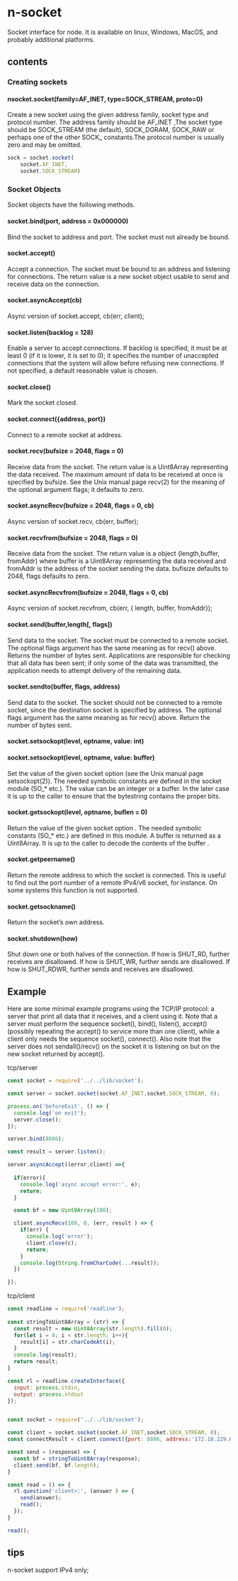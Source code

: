 # n-socket

Socket interface for node. It is available on linux, Windows, MacOS, and probably additional platforms.

##  contents

### Creating sockets

#### nsocket.socket(family=AF_INET, type=SOCK_STREAM, proto=0)
Create a new socket using the given address family, socket type and protocol number. The address family should be AF_INET ,The socket type should be SOCK_STREAM (the default), SOCK_DGRAM, SOCK_RAW or perhaps one of the other SOCK_ constants.The protocol number is usually zero and may be omitted.

```js
sock = socket.socket(
    socket.AF_INET,
    socket.SOCK_STREAM)
```

### Socket Objects
Socket objects have the following methods. 

#### socket.bind(port, address = 0x000000)
Bind the socket to address and port. The socket must not already be bound.

#### socket.accept()
Accept a connection. The socket must be bound to an address and listening for connections. The return value is a new socket object usable to send and receive data on the connection.

#### socket.asyncAccept(cb)
Async version of socket.accept, cb(err, client);

#### socket.listen(backlog = 128)
Enable a server to accept connections. If backlog is specified, it must be at least 0 (if it is lower, it is set to 0); it specifies the number of unaccepted connections that the system will allow before refusing new connections. If not specified, a default reasonable value is chosen.

#### socket.close()
Mark the socket closed.

#### socket.connect({address, port})
Connect to a remote socket at address.

#### socket.recv(bufsize = 2048, flags = 0)
Receive data from the socket. The return value is a Uint8Array representing the data received. The maximum amount of data to be received at once is specified by bufsize. See the Unix manual page recv(2) for the meaning of the optional argument flags; it defaults to zero.

#### socket.asyncRecv(bufsize = 2048, flags = 0, cb)
Async version of socket.recv, cb(err, buffer);

#### socket.recvfrom(bufsize = 2048, flags = 0)
Receive data from the socket. The return value is a object {length,buffer, fromAddr) where buffer is a Uint8Array representing the data received and fromAddr is the address of the socket sending the data. bufisize defaults to 2048, flags defaults to zero.

#### socket.asyncRecvfrom(bufsize = 2048, flags = 0, cb)
Async version of socket.recvfrom, cb(err, { length, buffer, fromAddr});

#### socket.send(buffer,length[, flags])
Send data to the socket. The socket must be connected to a remote socket. The optional flags argument has the same meaning as for recv() above. Returns the number of bytes sent. Applications are responsible for checking that all data has been sent; if only some of the data was transmitted, the application needs to attempt delivery of the remaining data. 

#### socket.sendto(buffer, flags, address)
Send data to the socket. The socket should not be connected to a remote socket, since the destination socket is specified by address. The optional flags argument has the same meaning as for recv() above. Return the number of bytes sent.

#### socket.setsockopt(level, optname, value: int)
#### socket.setsockopt(level, optname, value: buffer)
Set the value of the given socket option (see the Unix manual page setsockopt(2)). The needed symbolic constants are defined in the socket module (SO_* etc.). The value can be an integer or a buffer. In the later case it is up to the caller to ensure that the bytestring contains the proper bits.

#### socket.getsockopt(level, optname, buflen = 0)
Return the value of the given socket option . The needed symbolic constants (SO_* etc.) are defined in this module. A buffer is returned as a Uint8Array. It is up to the caller to decode the contents of the buffer .

#### socket.getpeername()
Return the remote address to which the socket is connected. This is useful to find out the port number of a remote IPv4/v6 socket, for instance. On some systems this function is not supported.

#### socket.getsockname()
Return the socket’s own address.

#### socket.shutdown(how)
Shut down one or both halves of the connection. If how is SHUT_RD, further receives are disallowed. If how is SHUT_WR, further sends are disallowed. If how is SHUT_RDWR, further sends and receives are disallowed.

## Example
Here are some minimal example programs using the TCP/IP protocol: a server that print all data that it receives, and a client using it. Note that a server must perform the sequence socket(), bind(), listen(), accept() (possibly repeating the accept() to service more than one client), while a client only needs the sequence socket(), connect(). Also note that the server does not sendall()/recv() on the socket it is listening on but on the new socket returned by accept().

tcp/server
```js
const socket = require('../../lib/socket');

const server = socket.socket(socket.AF_INET,socket.SOCK_STREAM, 0);

process.on('beforeExit', () => {
  console.log('on exit');
  server.close();
});

server.bind(8886);

const result = server.listen();

server.asyncAccept((error,client) =>{
  
  if(error){
    console.log('async accept error:', e);
    return;
  }

  const bf = new Uint8Array(100);

  client.asyncRecv(100, 0, (err, result ) => {
    if(err) {
      console.log('error');
      client.close(c);
      return;
    }
    console.log(String.fromCharCode(...result));
  })

});

```

tcp/client
```js
const readline = require('readline');
  
const stringToUint8Array = (str) => {
  const result = new Uint8Array(str.length).fill(0);
  for(let i = 0; i < str.length; i++){
    result[i] = str.charCodeAt(i);
  }
  console.log(result);
  return result;
}

const rl = readline.createInterface({
  input: process.stdin,
  output: process.stdout
});


const socket = require('../../lib/socket');

const client = socket.socket(socket.AF_INET,socket.SOCK_STREAM, 0);
const connectResult = client.connect({port: 8886, address:'172.18.229.69' });

const send = (response) => {
  const bf = stringToUint8Array(response);
  client.send(bf, bf.length);
}

const read = () => {
  rl.question('client>:', (answer ) => {
    send(answer);
    read();
  });
}

read();

```


## tips

n-socket support IPv4 only;













